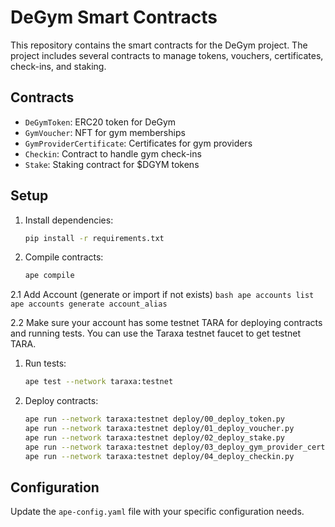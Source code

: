 # DeGym Smart Contracts

This repository contains the smart contracts for the DeGym project. The project includes several contracts to manage tokens, vouchers, certificates, check-ins, and staking.

## Contracts

- `DeGymToken`: ERC20 token for DeGym
- `GymVoucher`: NFT for gym memberships
- `GymProviderCertificate`: Certificates for gym providers
- `Checkin`: Contract to handle gym check-ins
- `Stake`: Staking contract for $DGYM tokens

## Setup

1. Install dependencies:
   ```bash
   pip install -r requirements.txt
    ```

2. Compile contracts:
    ```bash
    ape compile
    ```

2.1 Add Account (generate or import if not exists)
    ```bash
    ape accounts list
    ape accounts generate account_alias
    ```

2.2 Make sure your account has some testnet TARA for deploying contracts and running tests. You can use the Taraxa testnet faucet to get testnet TARA.


1. Run tests:
    ```bash
    ape test --network taraxa:testnet
    ```

2. Deploy contracts:
    ```bash
    ape run --network taraxa:testnet deploy/00_deploy_token.py
    ape run --network taraxa:testnet deploy/01_deploy_voucher.py
    ape run --network taraxa:testnet deploy/02_deploy_stake.py
    ape run --network taraxa:testnet deploy/03_deploy_gym_provider_certificate.py
    ape run --network taraxa:testnet deploy/04_deploy_checkin.py
    ```

## Configuration

Update the `ape-config.yaml` file with your specific configuration needs.
